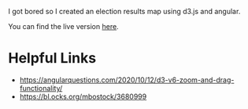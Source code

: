 I got bored so I created an election results map using d3.js and angular.

You can find the live version [here]().

# Helpful Links
- https://angularquestions.com/2020/10/12/d3-v6-zoom-and-drag-functionality/
- https://bl.ocks.org/mbostock/3680999
